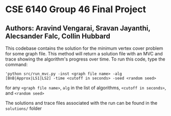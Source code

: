 # CSE 6140 Group 46 Final Project
## Authors: Aravind Vengarai, Sravan Jayanthi, Alecsander Falc, Collin Hubbard

This codebase contains the solution for the minimum vertex cover problem for some graph file. This method will return a solution file with an MVC and trace showing the algorithm's progress over time.
To run this code, type the command:
```
'python src/run_mvc.py -inst <graph file name> -alg [BnB|Approx|LS1|LS2] -time <cutoff in seconds> -seed <random seed>
```
for any `<graph file name>`, `alg` in the list of algorithms,  `<cutoff in seconds>`, and `<random seed>`

The solutions and trace files associated with the run can be found in the `solutions/` folder